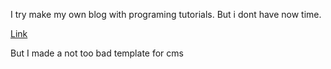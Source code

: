 I try make my own blog with programing tutorials. But i dont have now time.

[Link](https://doczawojweb.vercel.app)

But I made a not too bad template for cms
